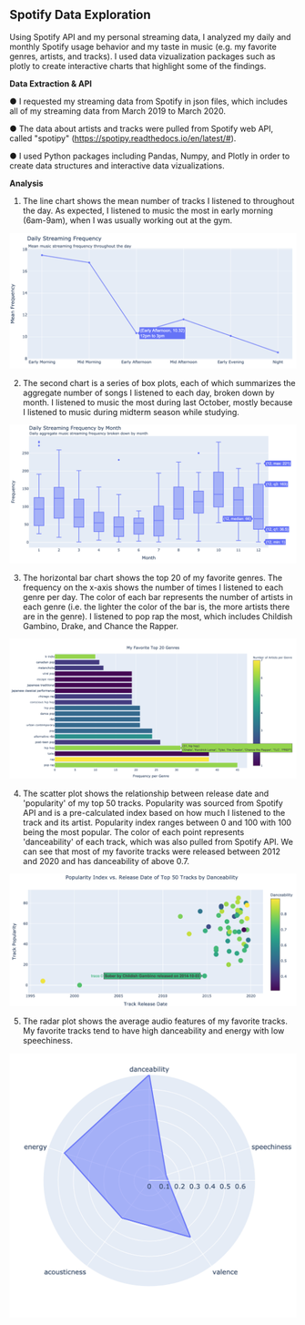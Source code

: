 ## Spotify Data Exploration ##

Using Spotify API and my personal streaming data, I analyzed my daily and monthly Spotify usage behavior and my taste in music (e.g. my favorite genres, artists, and tracks). I used data vizualization packages such as plotly to create interactive charts that highlight some of the findings. 

**Data Extraction & API**

●	I requested my streaming data from Spotify in json files, which includes all of my streaming data from March 2019 to March 2020. 

●	The data about artists and tracks were pulled from Spotify web API, called "spotipy" (<https://spotipy.readthedocs.io/en/latest/#>).

●	I used Python packages including Pandas, Numpy, and Plotly in order to create data structures and interactive data vizualizations.

**Analysis**
1. The line chart shows the mean number of tracks I listened to throughout the day. As expected, I listened to music the most in early morning (6am-9am), when I was usually working out at the gym.

![alt text](https://github.com/magiclite/Spotify-Data-Exploration/blob/master/images/daily_streaming.png)

2. The second chart is a series of box plots, each of which summarizes the aggregate number of songs I listened to each day, broken down by month. I listened to music the most during last October, mostly because I listened to music during midterm season while studying. 

![alt text](https://github.com/magiclite/Spotify-Data-Exploration/blob/master/images/daily_streaming_month.png)

3. The horizontal bar chart shows the top 20 of my favorite genres. The frequency on the x-axis shows the number of times I listened to each genre per day. The color of each bar represents the number of artists in each genre (i.e. the lighter the color of the bar is, the more artists there are in the genre). I listened to pop rap the most, which includes Childish Gambino, Drake, and Chance the Rapper.

![alt text](https://github.com/magiclite/Spotify-Data-Exploration/blob/master/images/my_favorite_genre.png)

4. The scatter plot shows the relationship between release date and 'popularity' of my top 50 tracks. Popularity was sourced from Spotify API and is a pre-calculated index based on how much I listened to the track and its artist. Popularity index ranges between 0 and 100 with 100 being the most popular. The color of each point represents 'danceability' of each track, which was also pulled from Spotify API. We can see that most of my favorite tracks were released between 2012 and 2020 and has danceability of above 0.7. 

![alt text](https://github.com/magiclite/Spotify-Data-Exploration/blob/master/images/release_date_popularity.png)

5. The radar plot shows the average audio features of my favorite tracks. My favorite tracks tend to have high danceability and energy with low speechiness. 

![alt text](https://github.com/magiclite/Spotify-Data-Exploration/blob/master/images/audio_feat.png)
